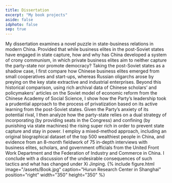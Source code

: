```yaml
---
title: Dissertation
excerpt: "My book projects"
aside: false
idphoto: false
sep: true
---
```

My dissertation examines a novel puzzle in state-business relations in modern China. Provided that while business elites in the post-Soviet states have engaged in state capture, how and why has China developed a system of crony communism, in which private business elites aim to neither capture the party-state nor promote democracy? Taking the post-Soviet states as a shadow case, I first compare how Chinese business elites emerged from small cooperatives and start-ups, whereas Russian oligarchs arose by preying on the key state extractive and industrial enterprises. Beyond this historical comparison, using rich archival data of Chinese scholars’ and policymakers’ articles on the Soviet model of economic reform from the Chinese Academy of Social Science, I show how the Party’s leadership took a prudential approach to the process of privatization based on its active learning from the post-Soviet states. Given the Party’s anxiety of its potential rival, I then analyze how the party-state relies on a dual strategy of incorporating (by providing seats in the Congress) and confining (by punishing via state machines) the rising super rich in order to prevent state capture and stay in power. I employ a mixed-method approach, including an original biographical dataset of the top 500 wealthiest people in China, and evidence from an 8-month fieldwork of 75 in-depth interviews with business elites, scholars, and government officials from the United Front Work Department and the Federation of Industry and Commerce in China. I conclude with a discussion of the undesirable consequences of such tactics and what has changed under Xi Jinping. 
{% include figure.html image="/assets/Book.jpg" caption="Hurun Research Center in Shanghai" position="right" width="350" height="350" %}